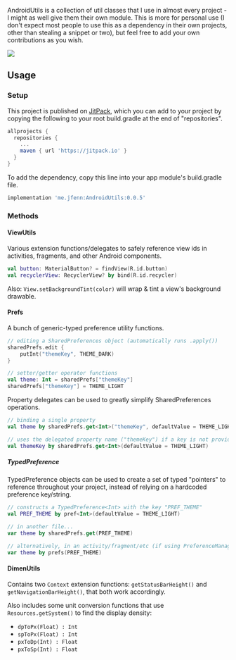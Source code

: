 AndroidUtils is a collection of util classes that I use in almost every project - I might as well give them their own module. This is more for personal use (I don't expect most people to use this as a dependency in their own projects, other than stealing a snippet or two), but feel free to add your own contributions as you wish.

[![](https://jitpack.io/v/me.jfenn/AndroidUtils.svg)](https://jitpack.io/#me.jfenn/AndroidUtils)

## Usage

### Setup

This project is published on [JitPack](https://jitpack.io), which you can add to your project by copying the following to your root build.gradle at the end of "repositories".

```gradle
allprojects {
  repositories {
    ...
    maven { url 'https://jitpack.io' }
  }
}
```

To add the dependency, copy this line into your app module's build.gradle file.

```gradle
implementation 'me.jfenn:AndroidUtils:0.0.5'
```

### Methods

#### ViewUtils

Various extension functions/delegates to safely reference view ids in activities, fragments, and other Android components.

```kotlin
val button: MaterialButton? = findView(R.id.button)
val recyclerView: RecyclerView? by bind(R.id.recycler)
```

Also: `View.setBackgroundTint(color)` will wrap & tint a view's background drawable. 

#### Prefs

A bunch of generic-typed preference utility functions.

```kotlin
// editing a SharedPreferences object (automatically runs .apply())
sharedPrefs.edit {
    putInt("themeKey", THEME_DARK)
}

// setter/getter operator functions
val theme: Int = sharedPrefs["themeKey"]
sharedPrefs["themeKey"] = THEME_LIGHT
```

Property delegates can be used to greatly simplify SharedPreferences operations.

```kotlin
// binding a single property
val theme by sharedPrefs.get<Int>("themeKey", defaultValue = THEME_LIGHT)

// uses the delegated property name ("themeKey") if a key is not provided
val themeKey by sharedPrefs.get<Int>(defaultValue = THEME_LIGHT)
```

##### TypedPreference

TypedPreference objects can be used to create a set of typed "pointers" to reference throughout your project, instead of relying on a hardcoded preference key/string.

```kotlin
// constructs a TypedPreference<Int> with the key "PREF_THEME"
val PREF_THEME by pref<Int>(defaultValue = THEME_LIGHT)

// in another file...
var theme by sharedPrefs.get(PREF_THEME)

// alternatively, in an activity/fragment/etc (if using PreferenceManager.getDefaultSharedPreferences)
var theme by prefs(PREF_THEME)
```

#### DimenUtils

Contains two `Context` extension functions: `getStatusBarHeight()` and `getNavigationBarHeight()`, that both work accordingly.

Also includes some unit conversion functions that use `Resources.getSystem()` to find the display density:
- `dpToPx(Float) : Int`
- `spToPx(Float) : Int`
- `pxToDp(Int) : Float`
- `pxToSp(Int) : Float` 
